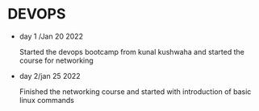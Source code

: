<h1>DEVOPS</h1>
<body>
  <ul>
    <li>day 1 /Jan 20 2022</li>
    <p>Started the devops bootcamp from kunal kushwaha and started the course for networking</p>
    <li>day 2/jan 25 2022</li>
    <p>Finished the networking course and started with introduction of basic linux commands</p>
  </ul>
  </body>
  
